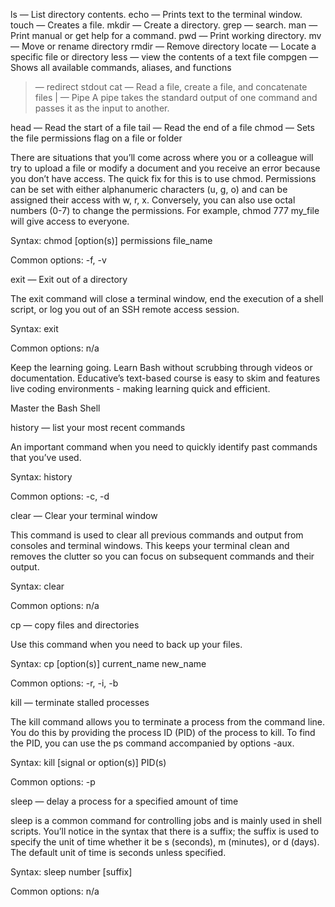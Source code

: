 ls — List directory contents.
echo — Prints text to the terminal window.
touch — Creates a file.
mkdir — Create a directory.
grep — search.
man — Print manual or get help for a command.
pwd — Print working directory.
mv — Move or rename directory
rmdir — Remove directory
locate — Locate a specific file or directory
less — view the contents of a text file
compgen — Shows all available commands, aliases, and functions

> — redirect stdout
cat — Read a file, create a file, and concatenate files
| — Pipe A pipe takes the standard output of one command and passes it as the input to another.

head — Read the start of a file
tail — Read the end of a file
chmod — Sets the file permissions flag on a file or folder

There are situations that you’ll come across where you or a colleague will try to upload a file or modify a document and you receive an error because you don’t have access. The quick fix for this is to use chmod. Permissions can be set with either alphanumeric characters (u, g, o) and can be assigned their access with w, r, x. Conversely, you can also use octal numbers (0-7) to change the permissions. For example, chmod 777 my_file will give access to everyone.

Syntax: chmod [option(s)] permissions file_name

Common options: -f, -v

exit — Exit out of a directory

The exit command will close a terminal window, end the execution of a shell script, or log you out of an SSH remote access session.

Syntax: exit

Common options: n/a


Keep the learning going.
Learn Bash without scrubbing through videos or documentation. Educative’s text-based course is easy to skim and features live coding environments - making learning quick and efficient.

Master the Bash Shell


history — list your most recent commands

An important command when you need to quickly identify past commands that you’ve used.

Syntax: history

Common options: -c, -d

clear — Clear your terminal window

This command is used to clear all previous commands and output from consoles and terminal windows. This keeps your terminal clean and removes the clutter so you can focus on subsequent commands and their output.

Syntax: clear

Common options: n/a

cp — copy files and directories

Use this command when you need to back up your files.

Syntax: cp [option(s)] current_name new_name

Common options: -r, -i, -b

kill — terminate stalled processes

The kill command allows you to terminate a process from the command line. You do this by providing the process ID (PID) of the process to kill. To find the PID, you can use the ps command accompanied by options -aux.

Syntax: kill [signal or option(s)] PID(s)

Common options: -p

sleep — delay a process for a specified amount of time

sleep is a common command for controlling jobs and is mainly used in shell scripts. You’ll notice in the syntax that there is a suffix; the suffix is used to specify the unit of time whether it be s (seconds), m (minutes), or d (days). The default unit of time is seconds unless specified.

Syntax: sleep number [suffix]

Common options: n/a


